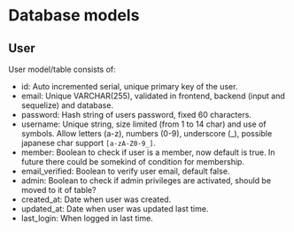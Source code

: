 # Database models

## User

User model/table consists of:

- id: Auto incremented serial, unique primary key of the user.
- email: Unique VARCHAR(255), validated in frontend, backend (input and sequelize) and database.
- password: Hash string of users password, fixed 60 characters.
- username: Unique string, size limited (from 1 to 14 char) and use of symbols. Allow letters (a-z), numbers (0-9), underscore (_), possible japanese char support `[a-zA-Z0-9_]`.
- member: Boolean to check if user is a member, now default is true. In future there could be somekind of condition for membership.
- email_verified: Boolean to verify user email, default false.
- admin: Boolean to check if admin privileges are activated, should be moved to it of table?
- created_at: Date when user was created.
- updated_at: Date when user was updated last time.
- last_login: When logged in last time.
